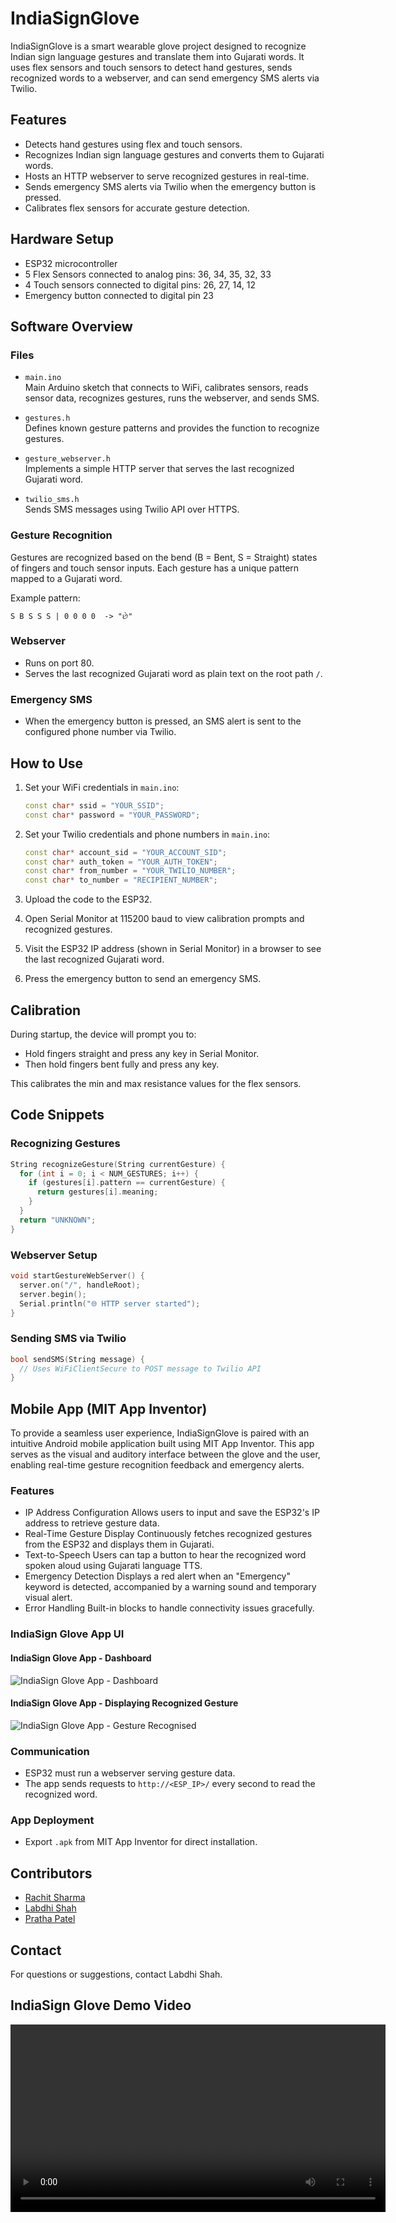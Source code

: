 
# IndiaSignGlove

IndiaSignGlove is a smart wearable glove project designed to recognize Indian sign language gestures and translate them into Gujarati words. It uses flex sensors and touch sensors to detect hand gestures, sends recognized words to a webserver, and can send emergency SMS alerts via Twilio.



## Features

- Detects hand gestures using flex and touch sensors.
- Recognizes Indian sign language gestures and converts them to Gujarati words.
- Hosts an HTTP webserver to serve recognized gestures in real-time.
- Sends emergency SMS alerts via Twilio when the emergency button is pressed.
- Calibrates flex sensors for accurate gesture detection.



## Hardware Setup

- ESP32 microcontroller
- 5 Flex Sensors connected to analog pins: 36, 34, 35, 32, 33
- 4 Touch sensors connected to digital pins: 26, 27, 14, 12
- Emergency button connected to digital pin 23



## Software Overview

### Files

- `main.ino`  
  Main Arduino sketch that connects to WiFi, calibrates sensors, reads sensor data, recognizes gestures, runs the webserver, and sends SMS.

- `gestures.h`  
  Defines known gesture patterns and provides the function to recognize gestures.

- `gesture_webserver.h`  
  Implements a simple HTTP server that serves the last recognized Gujarati word.

- `twilio_sms.h`  
  Sends SMS messages using Twilio API over HTTPS.



### Gesture Recognition

Gestures are recognized based on the bend (B = Bent, S = Straight) states of fingers and touch sensor inputs. Each gesture has a unique pattern mapped to a Gujarati word.

Example pattern:  
```
S B S S S | 0 0 0 0  -> "છે"
```



### Webserver

- Runs on port 80.
- Serves the last recognized Gujarati word as plain text on the root path `/`.



### Emergency SMS

- When the emergency button is pressed, an SMS alert is sent to the configured phone number via Twilio.


## How to Use

1. Set your WiFi credentials in `main.ino`:
   ```cpp
   const char* ssid = "YOUR_SSID";
   const char* password = "YOUR_PASSWORD";
   ```

2. Set your Twilio credentials and phone numbers in `main.ino`:
   ```cpp
   const char* account_sid = "YOUR_ACCOUNT_SID";
   const char* auth_token = "YOUR_AUTH_TOKEN";
   const char* from_number = "YOUR_TWILIO_NUMBER";
   const char* to_number = "RECIPIENT_NUMBER";
   ```

3. Upload the code to the ESP32.

4. Open Serial Monitor at 115200 baud to view calibration prompts and recognized gestures.

5. Visit the ESP32 IP address (shown in Serial Monitor) in a browser to see the last recognized Gujarati word.

6. Press the emergency button to send an emergency SMS.



## Calibration

During startup, the device will prompt you to:

- Hold fingers straight and press any key in Serial Monitor.
- Then hold fingers bent fully and press any key.

This calibrates the min and max resistance values for the flex sensors.



## Code Snippets

### Recognizing Gestures

```cpp
String recognizeGesture(String currentGesture) {
  for (int i = 0; i < NUM_GESTURES; i++) {
    if (gestures[i].pattern == currentGesture) {
      return gestures[i].meaning;
    }
  }
  return "UNKNOWN";
}
```

### Webserver Setup

```cpp
void startGestureWebServer() {
  server.on("/", handleRoot);
  server.begin();
  Serial.println("🌐 HTTP server started");
}
```

### Sending SMS via Twilio

```cpp
bool sendSMS(String message) {
  // Uses WiFiClientSecure to POST message to Twilio API
}
```


## Mobile App (MIT App Inventor)

To provide a seamless user experience, IndiaSignGlove is paired with an intuitive Android mobile application built using MIT App Inventor. This app serves as the visual and auditory interface between the glove and the user, enabling real-time gesture recognition feedback and emergency alerts.


### Features 

- IP Address Configuration
  Allows users to input and save the ESP32's IP address to retrieve gesture data.
- Real-Time Gesture Display 
  Continuously fetches recognized gestures from the ESP32 and displays them in Gujarati.
- Text-to-Speech
  Users can tap a button to hear the recognized word spoken aloud using Gujarati language TTS.
- Emergency Detection
  Displays a red alert when an "Emergency" keyword is detected, accompanied by a warning sound and temporary visual alert.
- Error Handling
  Built-in blocks to handle connectivity issues gracefully.



### IndiaSign Glove App UI

#### IndiaSign Glove App - Dashboard 

![IndiaSign Glove App - Dashboard](./Images/Dashboard.jpg)

#### IndiaSign Glove App - Displaying Recognized Gesture 

![IndiaSign Glove App - Gesture Recognised](./Images/GestureDisplay.jpg)

 

### Communication

- ESP32 must run a webserver serving gesture data.
- The app sends requests to `http://<ESP_IP>/` every second to read the recognized word.



### App Deployment 

- Export `.apk` from MIT App Inventor for direct installation.

## Contributors

- [Rachit Sharma](https://github.com/rachitgsharma)
- [Labdhi Shah](https://github.com/labdhibshah)
- [Pratha Patel](https://github.com/Pratha26)

## Contact

For questions or suggestions, contact Labdhi Shah.

## IndiaSign Glove Demo Video 

<video src="https://private-user-images.githubusercontent.com/155060908/449240895-98c050cf-7b27-4b5f-ad4a-2d0c1b8b1014.mp4?jwt=eyJhbGciOiJIUzI1NiIsInR5cCI6IkpXVCJ9.eyJpc3MiOiJnaXRodWIuY29tIiwiYXVkIjoicmF3LmdpdGh1YnVzZXJjb250ZW50LmNvbSIsImtleSI6ImtleTUiLCJleHAiOjE3NDg2MDk4MTgsIm5iZiI6MTc0ODYwOTUxOCwicGF0aCI6Ii8xNTUwNjA5MDgvNDQ5MjQwODk1LTk4YzA1MGNmLTdiMjctNGI1Zi1hZDRhLTJkMGMxYjhiMTAxNC5tcDQ_WC1BbXotQWxnb3JpdGhtPUFXUzQtSE1BQy1TSEEyNTYmWC1BbXotQ3JlZGVudGlhbD1BS0lBVkNPRFlMU0E1M1BRSzRaQSUyRjIwMjUwNTMwJTJGdXMtZWFzdC0xJTJGczMlMkZhd3M0X3JlcXVlc3QmWC1BbXotRGF0ZT0yMDI1MDUzMFQxMjUxNThaJlgtQW16LUV4cGlyZXM9MzAwJlgtQW16LVNpZ25hdHVyZT1mODYwYzM5NjQ1ZmYxMzJlY2IxNDIyNDNkOTAwNmVhYTgzYWYyNWExMTdhZDk3YTRlMTdlMTlmZjhkZjc2OTA1JlgtQW16LVNpZ25lZEhlYWRlcnM9aG9zdCJ9.AnEKN6XyOfXkoopskhZjxaPp2oCmpuQBNZ4riaICbSQ" controls="controls" width="600" />
